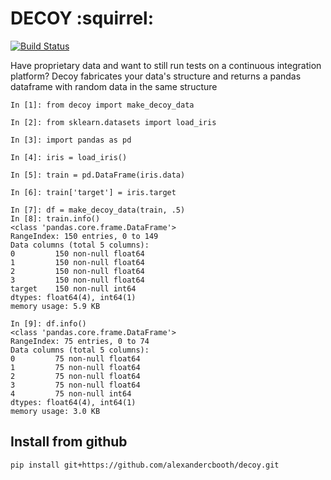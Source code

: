 # DECOY :squirrel:
[![Build Status](https://travis-ci.com/alexandercbooth/decoy.svg?token=UDZsiVdppziAsV1HLtLw&branch=master)](https://travis-ci.com/alexandercbooth/decoy)

Have proprietary data and want to still run tests on a continuous integration platform? Decoy fabricates your data's structure and returns a pandas dataframe with random data in the same structure

```
In [1]: from decoy import make_decoy_data

In [2]: from sklearn.datasets import load_iris

In [3]: import pandas as pd

In [4]: iris = load_iris()

In [5]: train = pd.DataFrame(iris.data)

In [6]: train['target'] = iris.target

In [7]: df = make_decoy_data(train, .5)
In [8]: train.info()
<class 'pandas.core.frame.DataFrame'>
RangeIndex: 150 entries, 0 to 149
Data columns (total 5 columns):
0         150 non-null float64
1         150 non-null float64
2         150 non-null float64
3         150 non-null float64
target    150 non-null int64
dtypes: float64(4), int64(1)
memory usage: 5.9 KB

In [9]: df.info()
<class 'pandas.core.frame.DataFrame'>
RangeIndex: 75 entries, 0 to 74
Data columns (total 5 columns):
0         75 non-null float64
1         75 non-null float64
2         75 non-null float64
3         75 non-null float64
4         75 non-null int64
dtypes: float64(4), int64(1)
memory usage: 3.0 KB
```
## Install from github
```
pip install git+https://github.com/alexandercbooth/decoy.git
```
